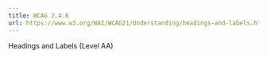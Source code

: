 ```yaml
---
title: WCAG 2.4.6
url: https://www.w3.org/WAI/WCAG21/Understanding/headings-and-labels.html
---
```

Headings and Labels (Level AA)